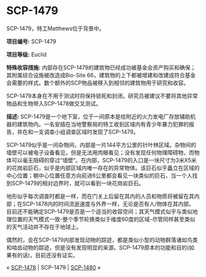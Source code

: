 # SCP-1479
                        




SCP-1479，特工Matthews位于背景中。



**项目编号:**  SCP-1479

**项目等级:**  Euclid

**特殊收容措施:**  内部存在SCP-1479的建筑物已经成功被基金会资产购买和确保；其附属综合设施被改造成Bio-Site 66，建筑物的上下都被增建和改建成符合基金会需要的样式。数个额外的SCP物品被移入到相邻的建筑物用于研究和收容。

SCP-1479本身在不用于测试时将保持锁死和封闭。研究员被建议不要将其他异常物品和生物带入SCP-1478做交叉测试。

**描述:**  SCP-1479是一个地下室，位于一间原本是给附近的火力发电厂存放辅助机器的建筑物内。一名安插在当地警察局的特工收到区域内有青少年暴力犯罪的报告，并在和一支调查小组调查区域时发现了SCP-1479。

SCP-1479似乎是一间杂物间，内部是一片144平方公里的针叶林区域。杂物间的墙壁可以被电子设备看见，但是无法用肉眼看见；没有发现任何物理障碍物，而物体可以毫无阻碍的穿过“墙壁”。在内部，SCP-1479的入口是一块尺寸为3米X5米的花岗岩巨石，似乎是内部区域内唯一存在的异常物体。该巨石似乎矗立在区域的中心位置；朝中心位置任意方向前进6公里都会看见一块类似的巨石，当一个人找到SCP-1479的相对边界时，就可以看到一块花岗岩巨石。

地形似乎每次调查时都是一样，而在门关上后留在其内的人员和物质将被留在其内部；在SCP-1478内的时间流逝速度与外界一样，无论是否有人/物体在其内部。目前还不能确定SCP-1479是否是一个适当的收容空间；其天气模式似乎与类似地理位置的天气模式一致-整个季节轮换类似于维度60度的区域-尽管同样甚至类似的天气活动并不存在于地球上。

偶然的，会在SCP-1479内部发现动物的踪迹，都是类似小型的动物群落诸如鸟类和啮齿动物的踪迹，但是没有发现明显的来源。SCP-1479原本的功能和目的(如果有的话)，目前还没有证实。



« [SCP-1478](/scp-1478) | SCP-1479 | [SCP-1480](/scp-1480) »





                    